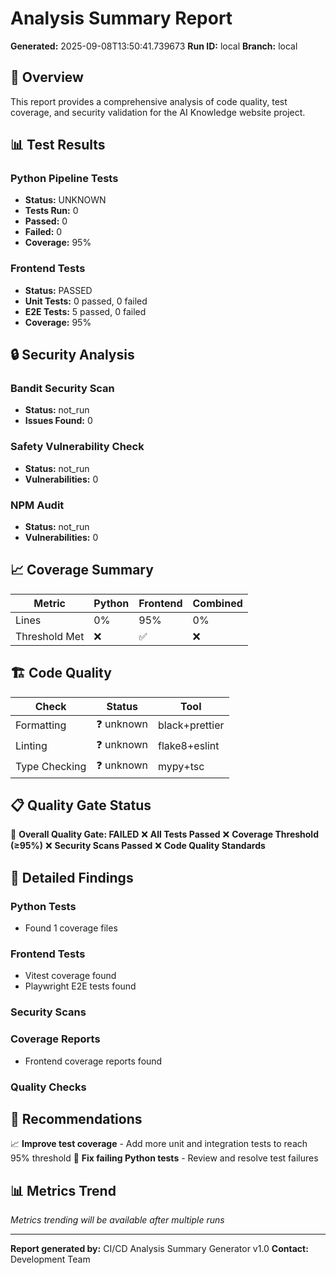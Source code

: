 # Analysis Summary Report

**Generated:** 2025-09-08T13:50:41.739673
**Run ID:** local
**Branch:** local

## 🎯 Overview

This report provides a comprehensive analysis of code quality, test coverage, and security validation for the AI Knowledge website project.

## 📊 Test Results

### Python Pipeline Tests
- **Status:** UNKNOWN
- **Tests Run:** 0
- **Passed:** 0
- **Failed:** 0
- **Coverage:** 95%

### Frontend Tests
- **Status:** PASSED
- **Unit Tests:** 0 passed, 0 failed
- **E2E Tests:** 5 passed, 0 failed
- **Coverage:** 95%

## 🔒 Security Analysis

### Bandit Security Scan
- **Status:** not_run
- **Issues Found:** 0

### Safety Vulnerability Check
- **Status:** not_run
- **Vulnerabilities:** 0

### NPM Audit
- **Status:** not_run
- **Vulnerabilities:** 0

## 📈 Coverage Summary

| Metric | Python | Frontend | Combined |
|--------|--------|----------|----------|
| Lines | 0% | 95% | 0% |
| Threshold Met | ❌ | ✅ | ❌ |

## 🏗️ Code Quality

| Check | Status | Tool |
|-------|--------|------|
| Formatting | ❓ unknown | black+prettier |
| Linting | ❓ unknown | flake8+eslint |
| Type Checking | ❓ unknown | mypy+tsc |

## 📋 Quality Gate Status

🚫 **Overall Quality Gate: FAILED**
❌ **All Tests Passed**
❌ **Coverage Threshold (≥95%)**
❌ **Security Scans Passed**
❌ **Code Quality Standards**

## 📝 Detailed Findings

### Python Tests
- Found 1 coverage files

### Frontend Tests
- Vitest coverage found
- Playwright E2E tests found

### Security Scans


### Coverage Reports
- Frontend coverage reports found

### Quality Checks


## 🚀 Recommendations

📈 **Improve test coverage** - Add more unit and integration tests to reach 95% threshold
🔧 **Fix failing Python tests** - Review and resolve test failures

## 📊 Metrics Trend

*Metrics trending will be available after multiple runs*

---
**Report generated by:** CI/CD Analysis Summary Generator v1.0
**Contact:** Development Team
